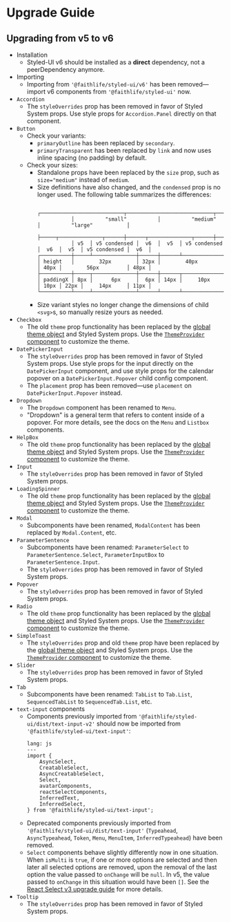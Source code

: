 # Upgrade Guide

## Upgrading from v5 to v6

- Installation
  - Styled-UI v6 should be installed as a **direct** dependency, not a peerDependency anymore.
- Importing
  - Importing from `'@faithlife/styled-ui/v6'` has been removed—import v6 components from `'@faithlife/styled-ui'` now.
- `Accordion`
  - The `styleOverrides` prop has been removed in favor of Styled System props. Use style props for `Accordion.Panel` directly on that component.
- `Button`
  - Check your variants:
    - `primaryOutline` has been replaced by `secondary`.
    - `primaryTransparent` has been replaced by `link` and now uses inline spacing (no padding) by default.
  - Check your sizes:
    - Standalone props have been replaced by the `size` prop, such as `size="medium"` instead of `medium`.
    - Size definitions have also changed, and the `condensed` prop is no longer used. The following table summarizes the differences:
      ```
                 ┌───────────────────────────┬────────────────────────────┬────────────────────────────┐
                 │          "small"          │          "medium"          │          "large"           │
                 ├─────┬──────────────┬──────┼──────┬──────────────┬──────┼──────┬──────────────┬──────┤
                 │ v5  │ v5 condensed │  v6  │  v5  │ v5 condensed │  v6  │  v5  │ v5 condensed │  v6  │
      ┌──────────┼─────┴──────────────┼──────┼──────┴──────────────┼──────┼──────┴──────────────┼──────┤
      │ height   │        32px        │ 32px │        40px         │ 40px │        56px         │ 48px │
      ├──────────┼─────┬──────────────┼──────┼──────┬──────────────┼──────┼──────┬──────────────┼──────┤
      │ paddingX │ 8px │      6px     │  6px │ 14px │     10px     │ 10px │ 22px │     14px     │ 11px │
      └──────────┴─────┴──────────────┴──────┴──────┴──────────────┴──────┴──────┴──────────────┴──────┘
      ```
    - Size variant styles no longer change the dimensions of child `<svg>`s, so manually resize yours as needed.
- `Checkbox`
  - The old `theme` prop functionality has been replaced by the [global theme object](https://faithlife.github.io/styled-ui/#/theme/usage) and Styled System props. Use the [`ThemeProvider` component](https://faithlife.github.io/styled-ui/#/theme/customization) to customize the theme.
- `DatePickerInput`
  - The `styleOverrides` prop has been removed in favor of Styled System props. Use style props for the input directly on the `DatePickerInput` component, and use style props for the calendar popover on a `DatePickerInput.Popover` child config component.
  - The `placement` prop has been removed—use `placement` on `DatePickerInput.Popover` instead.
- `Dropdown`
  - The `Dropdown` component has been renamed to `Menu`.
  - "Dropdown" is a general term that refers to content inside of a popover. For more details, see the docs on the `Menu` and `Listbox` components.
- `HelpBox`
  - The old `theme` prop functionality has been replaced by the [global theme object](https://faithlife.github.io/styled-ui/#/theme/usage) and Styled System props. Use the [`ThemeProvider` component](https://faithlife.github.io/styled-ui/#/theme/customization) to customize the theme.
- `Input`
  - The `styleOverrides` prop has been removed in favor of Styled System props.
- `LoadingSpinner`
  - The old `theme` prop functionality has been replaced by the [global theme object](https://faithlife.github.io/styled-ui/#/theme/usage) and Styled System props. Use the [`ThemeProvider` component](https://faithlife.github.io/styled-ui/#/theme/customization) to customize the theme.
- `Modal`
  - Subcomponents have been renamed, `ModalContent` has been replaced by `Modal.Content`, etc.
- `ParameterSentence`
  - Subcomponents have been renamed: `ParameterSelect` to `ParameterSentence.Select`, `ParameterInputBox` to `ParameterSentence.Input`.
  - The `styleOverrides` prop has been removed in favor of Styled System props.
- `Popover`
  - The `styleOverrides` prop has been removed in favor of Styled System props.
- `Radio`
  - The old `theme` prop functionality has been replaced by the [global theme object](https://faithlife.github.io/styled-ui/#/theme/usage) and Styled System props. Use the [`ThemeProvider` component](https://faithlife.github.io/styled-ui/#/theme/customization) to customize the theme.
- `SimpleToast`
  - The `styleOverrides` prop and old `theme` prop have been replaced by the [global theme object](https://faithlife.github.io/styled-ui/#/theme/usage) and Styled System props. Use the [`ThemeProvider` component](https://faithlife.github.io/styled-ui/#/theme/customization) to customize the theme.
- `Slider`
  - The `styleOverrides` prop has been removed in favor of Styled System props.
- `Tab`
  - Subcomponents have been renamed: `TabList` to `Tab.List`, `SequencedTabList` to `SequencedTab.List`, etc.
- `text-input` components
  - Components previously imported from `'@faithlife/styled-ui/dist/text-input-v2'` should now be imported from `'@faithlife/styled-ui/text-input'`:
    ```code
    lang: js
    ---
    import {
    	AsyncSelect,
    	CreatableSelect,
    	AsyncCreatableSelect,
    	Select,
    	avatarComponents,
    	reactSelectComponents,
    	InferredText,
    	InferredSelect,
    } from '@faithlife/styled-ui/text-input';
    ```
  - Deprecated components previously imported from `'@faithlife/styled-ui/dist/text-input'` (`Typeahead`, `AsyncTypeahead`, `Token`, `Menu`, `MenuItem`, `InferredTypeahead`) have been removed.
  - `Select` components behave slightly differently now in one situation. When `isMulti` is `true`, if one or more options are selected and then later all selected options are removed, upon the removal of the last option the value passed to `onChange` will be `null`. In v5, the value passed to `onChange` in this situation would have been `[]`. See the [React Select v3 upgrade guide](https://github.com/JedWatson/react-select/issues/3585) for more details.
- `Tooltip`
  - The `styleOverrides` prop has been removed in favor of Styled System props.
